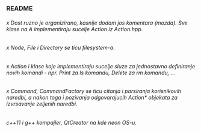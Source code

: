 ### README

###### x Dost ruzno je organizirano, kasnije dodam jos komentara (mozda). Sve klase na A implementiraju sucelje Action iz Action.hpp.
###### x Node, File i Directory se ticu filesystem-a.
###### x Action i klase koje implementiraju sucelje sluze za jednostavno definiranje novih komandi - npr. Print za ls komandu, Delete za rm komandu, ...
###### x Command, CommandFactory se ticu citanja i parsiranja korisnikovih naredbi, a nakon toga i pozivanja odgovarajucih Action* objekata za izvrsavanje zeljenih naredbi.

###### c++11 i g++ kompajler, QtCreator na kde neon OS-u.
